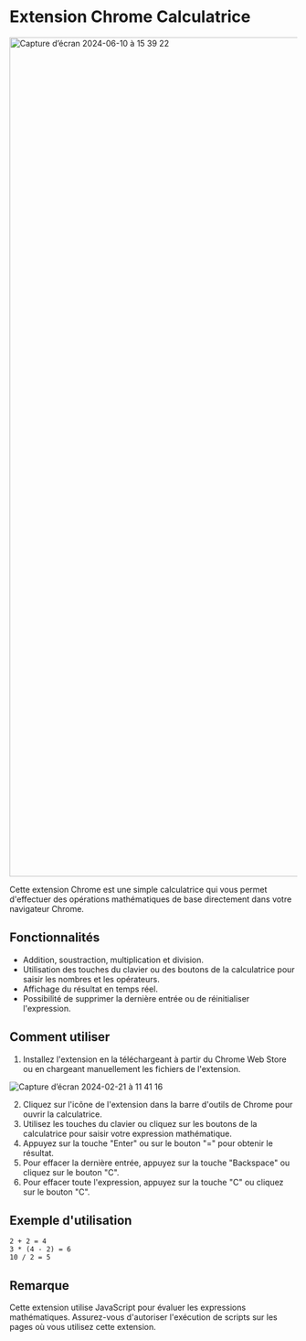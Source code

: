 # Extension Chrome Calculatrice
<img width="1468" alt="Capture d’écran 2024-06-10 à 15 39 22" src="https://github.com/adellkl/Extension-chrome/assets/114930826/4e35bd37-cd0c-4884-a661-66c26e73ccb6">

Cette extension Chrome est une simple calculatrice qui vous permet d'effectuer des opérations mathématiques de base directement dans votre navigateur Chrome.

## Fonctionnalités

- Addition, soustraction, multiplication et division.
- Utilisation des touches du clavier ou des boutons de la calculatrice pour saisir les nombres et les opérateurs.
- Affichage du résultat en temps réel.
- Possibilité de supprimer la dernière entrée ou de réinitialiser l'expression.

## Comment utiliser

1. Installez l'extension en la téléchargeant à partir du Chrome Web Store ou en chargeant manuellement les fichiers de l'extension.

![Capture d’écran 2024-02-21 à 11 41 16](https://github.com/adellkl/Extension-chrome/assets/114930826/7370b233-31eb-4b63-94a5-04360a6e8ed8)


2. Cliquez sur l'icône de l'extension dans la barre d'outils de Chrome pour ouvrir la calculatrice.
3. Utilisez les touches du clavier ou cliquez sur les boutons de la calculatrice pour saisir votre expression mathématique.
4. Appuyez sur la touche "Enter" ou sur le bouton "=" pour obtenir le résultat.
5. Pour effacer la dernière entrée, appuyez sur la touche "Backspace" ou cliquez sur le bouton "C".
6. Pour effacer toute l'expression, appuyez sur la touche "C" ou cliquez sur le bouton "C".

## Exemple d'utilisation

```
2 + 2 = 4
3 * (4 - 2) = 6
10 / 2 = 5
```

## Remarque

Cette extension utilise JavaScript pour évaluer les expressions mathématiques. Assurez-vous d'autoriser l'exécution de scripts sur les pages où vous utilisez cette extension.
